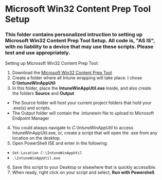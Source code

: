 # Microsoft Win32 Content Prep Tool Setup
### This folder contains personalized intruction to setting up Microsoft Win32 Content Prep Tool Setup. All code is, **"AS IS"**, with no liability to a device that may use these scripts. Please test and use appropriately. 

Setting up Microsoft Win32 Content Prep Tool:

1. Download the [Microsoft Win32 Content Prep Tool](https://go.microsoft.com/fwlink/?linkid=2065730)
2. Create a folder where all Intune wrapping will take place. I chose <b>C:\IntuneWinAppUtil</b>
3. In this folder, place the <b>IntuneWinAppUtil.exe</b> inside, and also create the folders <b>Source</b> and <b>Output</b> 
* The Source folder will host your current project folders that hold your .exe(s) and scripts. 
* The Output folder will contain the .intunewin file to upload to Microsoft Endpoint Manager
4. You could always navigate to *C:\IntuneWinAppUtil* to access IntuneWinAppUtil.exe, or, create a script that will open the .exe from any location on the desktop.
5. Open PowerShell ISE and enter in the following: 
* ```Set-Location C:\IntuneWinAppUtil```
* ```.\IntuneWinAppUtil.exe```
6. Save this script to your Desktop or elsewhere that is quickly accessible. 
7. When ready, right click on your script and select, <b>Run with Powershell</b>.

